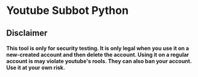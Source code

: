 # Youtube Subbot Python
## Disclaimer
#### This tool is only for security testing. It is only legal when you use it on a new-created account and then delete the account. Using it on a regular account is may violate youtube's rools. They can also ban your account. Use it at your own risk. 